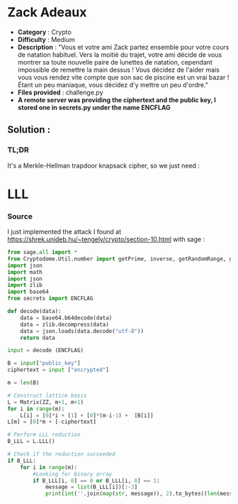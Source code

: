 # Zack Adeaux

- **Category** : Crypto
- **Difficulty** : Medium
- **Description** : "Vous et votre ami Zack partez ensemble pour votre cours de natation habituel. Vers la moitié du trajet, votre ami décide de vous montrer sa toute nouvelle paire de lunettes de natation, cependant impossible de remettre la main dessus ! Vous décidez de l'aider mais vous vous rendez vite compte que son sac de piscine est un vrai bazar ! Étant un peu maniaque, vous décidez d'y mettre un peu d'ordre."
- **Files provided** : challenge.py
- **A remote server was providing the ciphertext and the public key, I stored one in secrets.py under the name ENCFLAG**

## Solution : 
### **TL;DR**
It's a Merkle-Hellman trapdoor knapsack cipher, so we just need : 
# LLL

### Source
I just implemented the attack I found at https://shrek.unideb.hu/~tengely/crypto/section-10.html with sage :

```py
from sage.all import *
from Cryptodome.Util.number import getPrime, inverse, getRandomRange, getPrime
import json
import math
import json
import zlib
import base64
from secrets import ENCFLAG

def decode(data):
    data = base64.b64decode(data)
    data = zlib.decompress(data)
    data = json.loads(data.decode("utf-8"))
    return data

input = decode (ENCFLAG)

B = input["public_key"]
ciphertext = input ["encrypted"]

m = len(B)

# Construct lattice basis
L = Matrix(ZZ, m+1, m+1)
for i in range(m):
    L[i] = [0]*i + [1] + [0]*(m-i-1) +  [B[i]]
L[m] = [0]*m + [-ciphertext]

# Perform LLL reduction
B_LLL = L.LLL()

# Check if the reduction succeeded
if B_LLL:
    for i in range(m): 
        #Looking for binary array
        if B_LLL[i, 0] == 0 or B_LLL[i, 0] == 1:
            message = list(B_LLL[i])[:-3]
            print(int(''.join(map(str, message)), 2).to_bytes((len(message) + 7) // 8, byteorder='big'))
```


